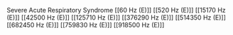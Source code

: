 Severe Acute Respiratory Syndrome
[[60 Hz (E)]]
[[520 Hz (E)]]
[[15170 Hz (E)]]
[[42500 Hz (E)]]
[[125710 Hz (E)]]
[[376290 Hz (E)]]
[[514350 Hz (E)]]
[[682450 Hz (E)]]
[[759830 Hz (E)]]
[[918500 Hz (E)]]